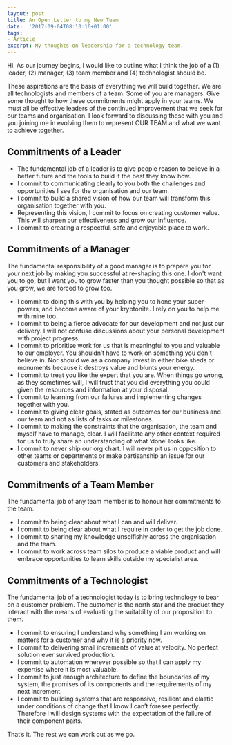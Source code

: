 ```yaml
---
layout: post
title: An Open Letter to my New Team
date:  '2017-09-04T08:10:16+01:00'
tags:
- Article
excerpt: My thoughts on leadership for a technology team.
---
```



Hi. As our journey begins, I would like to outline what I think the job of a (1) leader, (2) manager, (3) team member and (4) technologist should be.

These aspirations are the basis of everything we will build together. We are all technologists and members of a team. Some of you are managers. Give some thought to how these commitments might apply in your teams. We must all be effective leaders of the continued improvement that we seek for our teams and organisation. I look forward to discussing these with you and you joining me in evolving them to represent OUR TEAM and what we want to achieve together.

## Commitments of a Leader

+ The fundamental job of a leader is to give people reason to believe in a better future and the tools to build it the best they know how.
+ I commit to communicating clearly to you both the challenges and opportunities I see for the organisation and our team.
+ I commit to build a shared vision of how our team will transform this organisation together with you.
+ Representing this vision, I commit to focus on creating customer value. This will sharpen our effectiveness and grow our influence.
+ I commit to creating a respectful, safe and enjoyable place to work.

## Commitments of a Manager

The fundamental responsibility of a good manager is to prepare you for your next job by making you successful at re-shaping this one. I don't want you to go, but I want you to grow faster than you thought possible so that as you grow, we are forced to grow too.

+ I commit to doing this with you by helping you to hone your super-powers, and become aware of your kryptonite. I rely on you to help me with mine too.
+ I commit to being a fierce advocate for our development and not just our delivery. I will not confuse discussions about your personal development with project progress.
+ I commit to prioritise work for us that is meaningful to you and valuable to our employer. You shouldn’t have to work on something you don't believe in. Nor should we as a company invest in either bike sheds or monuments because it destroys value and blunts your energy.
+ I commit to treat you like the expert that you are. When things go wrong, as they sometimes will, I will trust that you did everything you could given the resources and information at your disposal.
+ I commit to learning from our failures and implementing changes together with you.
+ I commit to giving clear goals, stated as outcomes for our business and our team and not as lists of tasks or milestones.
+ I commit to making the constraints that the organisation, the team and myself have to manage, clear. I will facilitate any other context required for us to truly share an understanding of what ‘done’ looks like.
+ I commit to never ship our org chart. I will never pit us in opposition to other teams or departments or make partisanship an issue for our customers and stakeholders.

## Commitments of a Team Member

The fundamental job of any team member is to honour her commitments to the team.

+ I commit to being clear about what I can and will deliver.
+ I commit to being clear about what I require in order to get the job done.
+ I commit to sharing my knowledge unselfishly across the organisation and the team.
+ I commit to work across team silos to produce a viable product and will embrace opportunities to learn skills outside my specialist area.

## Commitments of a Technologist

The fundamental job of a technologist today is to bring technology to bear on a customer problem. The customer is the north star and the product they interact with the means of evaluating the suitability of our proposition to them.

+ I commit to ensuring I understand why something I am working on matters for a customer and why it is a priority now.
+ I commit to delivering small increments of value at velocity. No perfect solution ever survived production.
+ I commit to automation wherever possible so that I can apply my expertise where it is most valuable.
+ I commit to just enough architecture to define the boundaries of my system, the promises of its components and the requirements of my next increment.
+ I commit to building systems that are responsive, resilient and elastic under conditions of change that I know I can’t foresee perfectly. Therefore I will design systems with the expectation of the failure of their component parts.


That’s it. The rest we can work out as we go.
